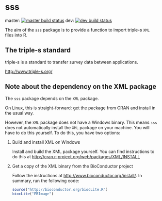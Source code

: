 # sss

master: [![master build status](https://travis-ci.org/andrie/sss.svg?branch=master)](https://travis-ci.org/andrie/sss)
dev: [![dev build status](https://travis-ci.org/andrie/sss.svg?branch=dev)](https://travis-ci.org/andrie/sss)

The aim of the `sss` package is to provide a function to import triple-s `XML` files into R.

## The triple-s standard

triple-s is a standard to transfer survey data between applications.

http://www.triple-s.org/

## Note about the dependency on the XML package 

The `sss` package depends on the `XML` package.

On Linux, this is straight-forward: get the package from CRAN and install in the usual way.

However, the `XML` package does not have a Windows binary. This means `sss` does not automatically install the `XML` package on your machine.  You will have to do this yourself.  To do this, you have two options:

1. Build and install XML on Windows

    Install and build the XML package yourself.  You can find instructions to do this at     http://cran.r-project.org/web/packages/XML/INSTALL


2. Get a copy of the XML binary from the BioConductor project

    Follow the instructions at http://www.bioconductor.org/install/.  In summary, run the following code:
    
    ```r
    source("http://bioconductor.org/biocLite.R")
    biocLite("EBImage")
    ```
    
  
  
